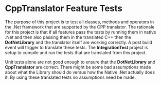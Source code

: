 # CppTranslator Feature Tests
The purpose of this project is to test all classes, methods and operators in the .Net framework that are supported by the CPP translator. The rationale for this project is that if all features pass the tests by running them in native .Net and then also passing them in the translated C++ then the **DotNetLibrary** and the translator itself are working correctly. A post build event will trigger to translate these tests. The **IntegrationTest** project is setup to compile and run the tests that are translated from this project.

Unit tests alone are not good enough to ensure that the **DotNetLibrary** and **CppTranslator** are correct. There might be some bad assumptions made about what the Library should do versus how the Native .Net actually does it. By using these translated tests no assumptions need be made.
